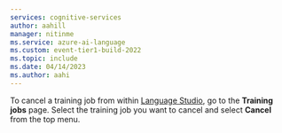 ```yaml
---
services: cognitive-services
author: aahill
manager: nitinme
ms.service: azure-ai-language
ms.custom: event-tier1-build-2022
ms.topic: include
ms.date: 04/14/2023
ms.author: aahi
---
```


To cancel a training job from within [Language Studio](https://aka.ms/languageStudio), go to the **Training jobs** page. Select the training job you want to cancel and select **Cancel** from the top menu. 
